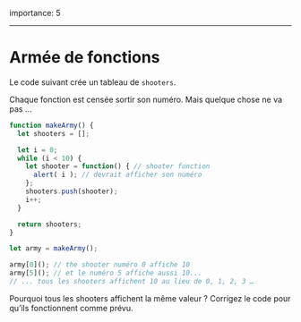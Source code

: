 importance: 5

---

# Armée de fonctions

Le code suivant crée un tableau de `shooters`.

Chaque fonction est censée sortir son numéro. Mais quelque chose ne va pas …

```js run
function makeArmy() {
  let shooters = [];

  let i = 0;
  while (i < 10) {
    let shooter = function() { // shooter function
      alert( i ); // devrait afficher son numéro
    };
    shooters.push(shooter);
    i++;
  }

  return shooters;
}

let army = makeArmy();

army[0](); // the shooter numéro 0 affiche 10
army[5](); // et le numéro 5 affiche aussi 10...
// ... tous les shooters affichent 10 au lieu de 0, 1, 2, 3 …
```

Pourquoi tous les shooters affichent la même valeur ? Corrigez le code pour qu’ils fonctionnent comme prévu.
